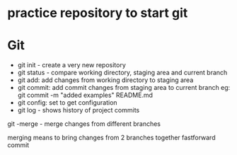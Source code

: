 # practice repository to start git

# Git

- git init - create a very new repository
- git status - compare working directory, staging area and current branch
- git add: add changes from working directory to staging area
- git commit: add commit changes from staging area to current branch
eg: git commit -m "added examples" README.md
- git config: set to get configuration
- git log - shows history of project commits

git -merge - merge changes from different branches

merging means to bring changes from 2 branches together
fastforward commit